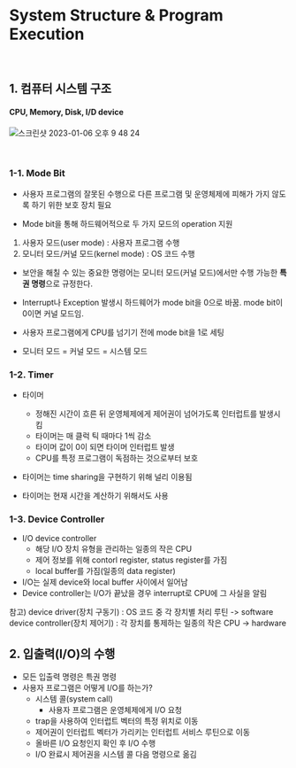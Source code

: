 # System Structure & Program Execution

&nbsp;

## 1. 컴퓨터 시스템 구조
#### CPU, Memory, Disk, I/D device
![스크린샷 2023-01-06 오후 9 48 24](https://user-images.githubusercontent.com/71378447/211041566-5d5ab49a-772a-45ed-be87-95e474bd3c07.png)

&nbsp;

### 1-1. Mode Bit
- 사용자 프로그램의 잘못된 수행으로 다른 프로그램 및 운영체제에 피해가 가지 않도록 하기 위한 보호 장치 필요

- Mode bit을 통해 하드웨어적으로 두 가지 모드의 operation 지원
>
   1. 사용자 모드(user mode) : 사용자 프로그램 수행
   2. 모니터 모드/커널 모드(kernel mode) : OS 코드 수행
  
  - 보안을 해칠 수 있는 중요한 명령어는 모니터 모드(커널 모드)에서만 수행 가능한 **특권 명령**으로 규정한다.
  - Interrupt나 Exception 발생시 하드웨어가 mode bit을 0으로 바꿈. mode bit이 0이면 커널 모드임.
  - 사용자 프로그램에게 CPU를 넘기기 전에 mode bit을 1로 세팅

  - 모니터 모드 = 커널 모드 = 시스템 모드
  
### 1-2. Timer
- 타이머
  - 정해진 시간이 흐른 뒤 운영체제에게 제어권이 넘어가도록 인터럽트를 발생시킴
  - 타이머는 매 클럭 틱 때마다 1씩 감소
  - 타이머 값이 0이 되면 타이머 인터럽트 발생
  - CPU를 특정 프로그램이 독점하는 것으로부터 보호

- 타이머는 time sharing을 구현하기 위해 널리 이용됨
- 타이머는 현재 시간을 계산하기 위해서도 사용


### 1-3. Device Controller
- I/O device controller
  - 해당 I/O 장치 유형을 관리하는 일종의 작은 CPU
  - 제어 정보를 위해 contorl register, status register를 가짐
  - local buffer를 가짐(일종의 data register)
- I/O는 실제 device와 local buffer 사이에서 일어남
- Device controller는 I/O가 끝났을 경우 interrupt로 CPU에 그 사실을 알림

참고)
device driver(장치 구동기) : OS 코드 중 각 장치별 처리 루틴 -> software
device controller(장치 제어기) : 각 장치를 통제하는 일종의 작은 CPU -> hardware


## 2. 입출력(I/O)의 수행
- 모든 입출력 명령은 특권 명령
- 사용자 프로그램은 어떻게 I/O를 하는가?
  - 시스템 콜(system call)
    - 사용자 프로그램은 운영체제에게 I/O 요청  
  - trap을 사용하여 인터럽트 벡터의 특정 위치로 이동
  - 제어권이 인터럽트 벡터가 가리키는 인터럽트 서비스 루틴으로 이동
  - 올바른 I/O 요청인지 확인 후 I/O 수행
  - I/O 완료시 제어권을 시스템 콜 다음 명령으로 옮김
  
  
